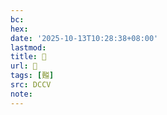 ```yaml
---
bc:
hex:
date: '2025-10-13T10:28:38+08:00'
lastmod:
title: 􃣸
url: 􃣸
tags: [㬲]
src: DCCV
note:
---
```

